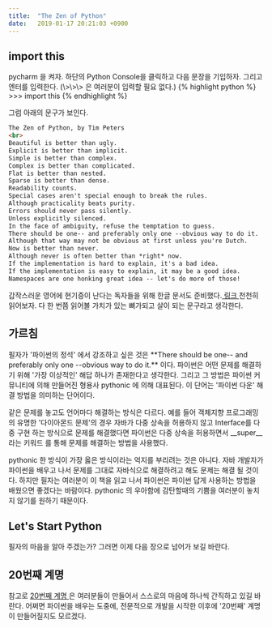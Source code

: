 ```yaml
---
title:  "The Zen of Python"
date:   2019-01-17 20:21:03 +0900
---
```


<h2>import this</h2>
pycharm 을 켜자. 하단의 Python Console을 클릭하고 다음 문장을 기입하자. 그리고 엔터를 입력한다.
(\>\>\> 은 여러분이 입력할 필요 없다.)
{% highlight python %}
>>> import this
{% endhighlight %}

그럼 아래의 문구가 보인다.

``` markdown
The Zen of Python, by Tim Peters
<br>
Beautiful is better than ugly.
Explicit is better than implicit.
Simple is better than complex.
Complex is better than complicated.
Flat is better than nested.
Sparse is better than dense.
Readability counts.
Special cases aren't special enough to break the rules.
Although practicality beats purity.
Errors should never pass silently.
Unless explicitly silenced.
In the face of ambiguity, refuse the temptation to guess.
There should be one-- and preferably only one --obvious way to do it.
Although that way may not be obvious at first unless you're Dutch.
Now is better than never.
Although never is often better than *right* now.
If the implementation is hard to explain, it's a bad idea.
If the implementation is easy to explain, it may be a good idea.
Namespaces are one honking great idea -- let's do more of those!
```

갑작스러운 영어에 현기증이 난다는 독자들을 위해 한글 문서도 준비했다.<a target="_blank" 
href="https://bitbucket.org/sk8erchoi/peps-korean/src/767c779c164856af198a9d08d906a55b24652728/pep-0020.txt?at=default&fileviewer=file-view-default">
링크
</a> 천천히 읽어보자. 다 한 번쯤 읽어볼 가치가 있는 뼈가되고 살이 되는 문구라고 생각한다.

<h2>가르침</h2>
필자가 '파이썬의 정석' 에서 강조하고 싶은 것은
**There should be one-- and preferably only one --obvious way to do it.**
이다. 파이썬은 어떤 문제를 해결하기 위해 '가장 이상적인' 해답 하나가 존재한다고 생각한다.
그리고 그 방법은 파이썬 커뮤니티에 의해 만들어진 형용사 pythonic 에 의해 대표된다. 이 단어는 '파이썬 다운' 해결 방법을
의미하는 단어이다.

같은 문제를 놓고도 언어마다 해결하는 방식은 다르다. 예를 들어 객체지향 프로그래밍의 유명한 '다이아몬드 문제'의 경우 자바가 다중 상속을 허용하지 않고
Interface를 다중 구현 하는 방식으로 문제를 해결했다면 파이썬은 다중 상속을 허용하면서 \_\_super\_\_ 라는 키워드
를 통해 문제를 해결하는 방법을 사용했다.

pythonic 한 방식이 가장 옳은 방식이라는 억지를 부리려는 것은 아니다. 자바 개발자가 파이썬을 배우고 나서
문제를 그대로 자바식으로 해결하려고 해도 문제는 해결 될 것이다. 하지만 필자는 여러분이 이 책을 읽고 나서
파이썬은 파이썬 답게 사용하는 방법을 배웠으면 좋겠다는 바람이다. pythonic 의 우아함에 감탄할때의 기쁨을
여러분이 놓치지 않기를 원하기 때문이다.


<h2>Let's Start Python</h2>
필자의 마음을 알아 주겠는가? 그러면 이제 다음 장으로 넘어가 보길 바란다.
 
<h2>20번째 계명</h2>
참고로 <a href="https://stackoverflow.com/questions/4504487/the-zen-of-python-distils-the-guiding-principles-for-python-into-20-aphorisms-bu">
20번째 계명
</a>은 여러분들이 만들어서 스스로의 마음에 하나씩 간직하고 있길 바란다. 어쩌면 파이썬을 배우는 도중에,
전문적으로 개발을 시작한 이후에 '20번째' 계명이 만들어질지도 모르겠다.